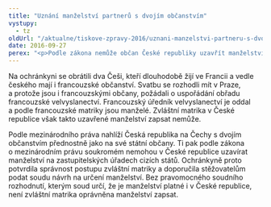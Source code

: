 ```yaml
---
title: "Uznání manželství partnerů s dvojím občanstvím"
vystupy:
  - tz
oldUrl: "/aktualne/tiskove-zpravy-2016/uznani-manzelstvi-partneru-s-dvojim-obcanstvim"
date: 2016-09-27
perex: "<p>Podle zákona nemůže občan České republiky uzavřít manželství na zastupitelském úřadu cizího státu v České republice. Platí to i pro ty, kdo mají kromě českého i jiné občanství. Do české matriky nelze takový sňatek zapsat a manželé se musí obrátit na soud, aby rozhodl, jestli manželství platí.</p>"
---
```


<!-- imported from the old website -->

<p>Na ochránkyni se obrátili dva Češi, kteří dlouhodobě žijí ve Francii a vedle českého mají i francouzské občanství. Svatbu se rozhodli mít v Praze, a protože jsou i francouzskými občany, požádali o uspořádání obřadu francouzské velvyslanectví. Francouzský úředník velvyslanectví je oddal a podle francouzské matriky jsou manželé. Zvláštní matrika v České republice však takto uzavřené manželství zapsat nemůže. </p><p> Podle mezinárodního práva nahlíží Česká republika na Čechy s dvojím občanstvím přednostně jako na své státní občany. Ti pak podle zákona o mezinárodním právu soukromém nemohou v České republice uzavírat manželství na zastupitelských úřadech cizích států. Ochránkyně proto potvrdila správnost postupu zvláštní matriky a doporučila stěžovatelům podat soudu návrh na určení manželství. Bez pravomocného soudního rozhodnutí, kterým soud určí, že je manželství platné i v České republice, není zvláštní matrika oprávněna manželství zapsat.</p>

